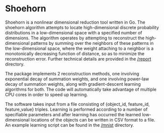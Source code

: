 Shoehorn
========

Shoehorn is a nonlinear dimensional reduction tool written in Go. The shoehorn algorithm attempts to locate high-dimensional discrete probability distributions in a low-dimensional space with a specified number of dimensions. The algorithm operates by attempting to reconstruct the high-dimensional patterns by summing over the neighbors of these patterns in the low-dimensional space, where the weight attaching to a neighbor is a monotonically decreasing function of distance, so as to minimize the reconstruction error. Further technical details are provided in the [/report](/report) directory.

The package implements 2 reconstruction methods, one involving exponential decay of summation weights, and one involving power-law decay of summation weights, along with gradient-descent learning algorithms for both. The code will automatically take advantage of multiple CPU cores in order to speed up learning.

The software takes input from a file consisting of {object_id, feature_id, feature_value} triples. Learning is performed according to a number of specifiable parameters and after learning has occurred the learned low-dimensional locations of the objects can be written in CSV format to a file. An example learning script can be found in the [/mnist](/mnist) directory.